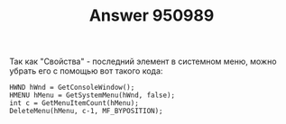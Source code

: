 ﻿---
title: "Answer 950989"
se.owner.user_id: 240512
se.owner.display_name: "MSDN.WhiteKnight"
se.owner.link: "https://ru.stackoverflow.com/users/240512/msdn-whiteknight"
se.answer_id: 950989
se.question_id: 948922
se.post_type: answer
se.score: 1
se.is_accepted: True
---
<p>Так как "Свойства" - последний элемент в системном меню, можно убрать его с помощью вот такого кода:</p>

<pre><code>HWND hWnd = GetConsoleWindow();
HMENU hMenu = GetSystemMenu(hWnd, false);
int c = GetMenuItemCount(hMenu); 
DeleteMenu(hMenu, c-1, MF_BYPOSITION);
</code></pre>
